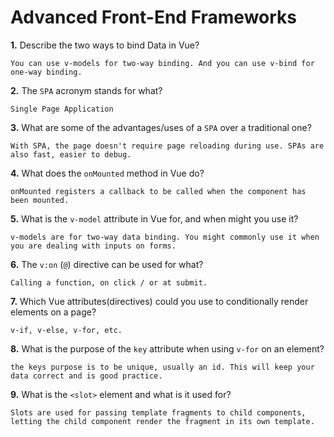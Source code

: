 # Advanced Front-End Frameworks


**1.** Describe the two ways to bind Data in Vue?
<!-- enter you answer in the space below -->
```
You can use v-models for two-way binding. And you can use v-bind for one-way binding.
```

**2.** The `SPA` acronym stands for what?
<!-- enter you answer in the space below -->
```
Single Page Application
```
**3.** What are some of the advantages/uses of a `SPA` over a traditional one?
<!-- enter you answer in the space below -->
```
With SPA, the page doesn't require page reloading during use. SPAs are also fast, easier to debug.
```
**4.** What does the `onMounted` method in Vue do?
<!-- enter you answer in the space below -->
```
onMounted registers a callback to be called when the component has been mounted.
```
**5.** What is the `v-model` attribute in Vue for, and when might you use it?
<!-- enter you answer in the space below -->
```
v-models are for two-way data binding. You might commonly use it when you are dealing with inputs on forms.
```
**6.** The `v:on` (`@`) directive can be used for what?
<!-- enter you answer in the space below -->
```
Calling a function, on click / or at submit.
```
**7.** Which Vue attributes(directives) could you use to conditionally render elements on a page?
<!-- enter you answer in the space below -->
```
v-if, v-else, v-for, etc.
```
**8.** What is the purpose of the `key` attribute when using `v-for` on an element?
<!-- enter you answer in the space below -->
```
the keys purpose is to be unique, usually an id. This will keep your data correct and is good practice. 
```
**9.** What is the `<slot>` element and what is it used for?
<!-- enter you answer in the space below -->
```
Slots are used for passing template fragments to child components, letting the child component render the fragment in its own template.
```